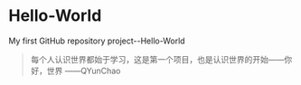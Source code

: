 # Hello-World
My first GitHub repository project--Hello-World

>每个人认识世界都始于学习，这是第一个项目，也是认识世界的开始——你好，世界
														——QYunChao
